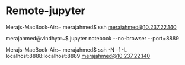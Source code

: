 # Remote-jupyter

Merajs-MacBook-Air:~ merajahmed$ ssh merajahmed@10.237.22.140

merajahmed@vindhya:~$ jupyter notebook --no-browser --port=8889

Merajs-MacBook-Air:~ merajahmed$ ssh -N -f -L localhost:8888:localhost:8889 merajahmed@10.237.22.140
